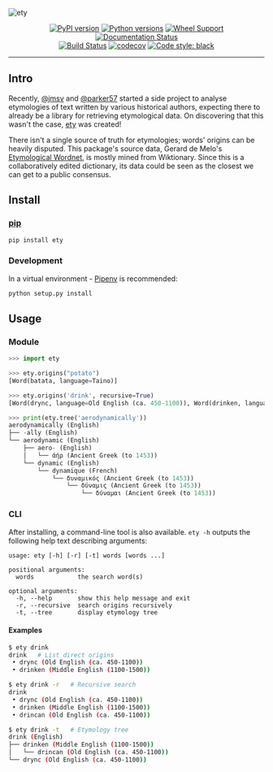 ![ety](https://user-images.githubusercontent.com/14852491/52982538-880fbd80-33de-11e9-8101-6fa24c3b697d.png)

<p align="center">
<a href="https://badge.fury.io/py/ety"><img src="https://badge.fury.io/py/ety.svg" alt="PyPI version"></a>
<a href="https://pypi.python.org/pypi/ety"><img src="https://img.shields.io/pypi/pyversions/ety.svg" alt="Python versions"></a>
<a href="https://pypi.python.org/pypi/ety"><img src="https://img.shields.io/pypi/wheel/ety.svg" alt="Wheel Support"></a>
<a href="https://ety-python.readthedocs.io/en/latest/?badge=latest"><img src="https://readthedocs.org/projects/ety-python/badge/?version=latest" alt="Documentation Status"></a><br>
<a href="https://travis-ci.org/jmsv/ety-python"><img src="https://travis-ci.org/jmsv/ety-python.svg?branch=master" alt="Build Status"></a>
<a href="https://codecov.io/gh/jmsv/ety-python"><img src="https://codecov.io/gh/jmsv/ety-python/branch/master/graph/badge.svg" alt="codecov"></a>
<a href="https://github.com/ambv/black"><img src="https://img.shields.io/badge/code%20style-black-000000.svg" alt="Code style: black"></a>
</p>

---

## Intro

Recently, [@jmsv](https://github.com/jmsv) and [@parker57](https://github.com/parker57) started a side project to analyse etymologies of text written by various historical authors, expecting there to already be a library for retrieving etymological data. On discovering that this wasn't the case, [ety](https://github.com/jmsv/ety-python) was created!

There isn't a single source of truth for etymologies; words' origins can be heavily disputed. This package's source data, Gerard de Melo's [Etymological Wordnet](http://www1.icsi.berkeley.edu/~demelo/etymwn/), is mostly mined from Wiktionary. Since this is a collaboratively edited dictionary, its data could be seen as the closest we can get to a public consensus.

## Install

### [pip](https://pypi.org/project/ety)

```bash
pip install ety
```

### Development

In a virtual environment - [Pipenv](https://docs.pipenv.org) is recommended:

```bash
python setup.py install
```

## Usage

### Module

```python
>>> import ety

>>> ety.origins("potato")
[Word(batata, language=Taino)]

>>> ety.origins('drink', recursive=True)
[Word(drync, language=Old English (ca. 450-1100)), Word(drinken, language=Middle English (1100-1500)), Word(drincan, language=Old English (ca. 450-1100))]

>>> print(ety.tree('aerodynamically'))
aerodynamically (English)
├── -ally (English)
└── aerodynamic (English)
    ├── aero- (English)
    │   └── ἀήρ (Ancient Greek (to 1453))
    └── dynamic (English)
        └── dynamique (French)
            └── δυναμικός (Ancient Greek (to 1453))
                └── δύναμις (Ancient Greek (to 1453))
                    └── δύναμαι (Ancient Greek (to 1453))
```

### CLI

After installing, a command-line tool is also available. `ety -h` outputs the following help text describing arguments:

```
usage: ety [-h] [-r] [-t] words [words ...]

positional arguments:
  words            the search word(s)

optional arguments:
  -h, --help       show this help message and exit
  -r, --recursive  search origins recursively
  -t, --tree       display etymology tree
```

#### Examples

```bash
$ ety drink
drink   # List direct origins
 • drync (Old English (ca. 450-1100))
 • drinken (Middle English (1100-1500))

$ ety drink -r   # Recursive search
drink 
 • drync (Old English (ca. 450-1100))
 • drinken (Middle English (1100-1500))
 • drincan (Old English (ca. 450-1100))

$ ety drink -t   # Etymology tree
drink (English)
├── drinken (Middle English (1100-1500))
│   └── drincan (Old English (ca. 450-1100))
└── drync (Old English (ca. 450-1100))
```
